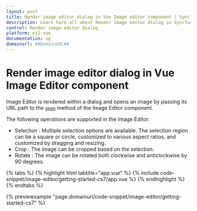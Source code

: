 ```yaml
---
layout: post
title: Render image editor dialog in Vue Image editor component | Syncfusion
description: Learn here all about Render image editor dialog in Syncfusion Vue Image editor component of Syncfusion Essential JS 2 and more.
control: Render image editor dialog 
platform: ej2-vue
documentation: ug
domainurl: ##DomainURL##
---
```


# Render image editor dialog in Vue Image Editor component

Image Editor is rendered within a dialog and opens an image by passing its URL path to the [`open`](https://ej2.syncfusion.com/vue/documentation/api/image-editor/#open) method of the Image Editor component.

The following operations are supported in the Image Editor:

* Selection : Multiple selection options are available. The selection region can be a square or circle, customized to various aspect ratios, and customized by dragging and resizing.
* Crop : The image can be cropped based on the selection.
* Rotate : The image can be rotated both clockwise and anticlockwise by 90 degrees.

{% tabs %}
{% highlight html tabtitle="app.vue" %}
{% include code-snippet/image-editor/getting-started-cs7/app.vue %}
{% endhighlight %}
{% endtabs %}
        
{% previewsample "page.domainurl/code-snippet/image-editor/getting-started-cs7" %}